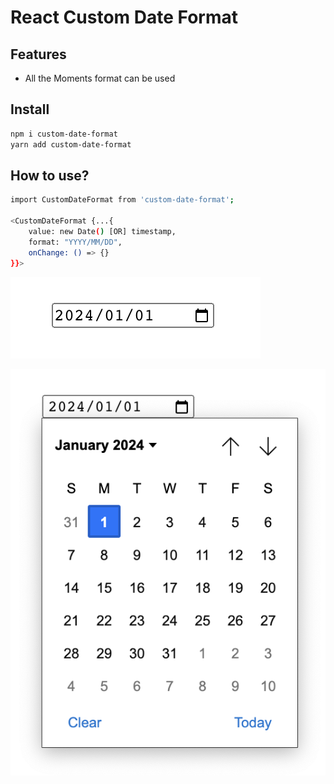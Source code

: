 # React Custom Date Format

## Features
- All the Moments format can be used

## Install
```sh
npm i custom-date-format
yarn add custom-date-format
```
## How to use?
```sh
import CustomDateFormat from 'custom-date-format';

<CustomDateFormat {...{
    value: new Date() [OR] timestamp, 
    format: "YYYY/MM/DD", 
    onChange: () => {}
}}>
```

![Custom Format](/assets/1.png?raw=true "Custom Format")
<!-- ![Custom Format](/assets/2.png?raw=true "Custom Format") -->
![Custom Format](/assets/3.png?raw=true "Date picker")